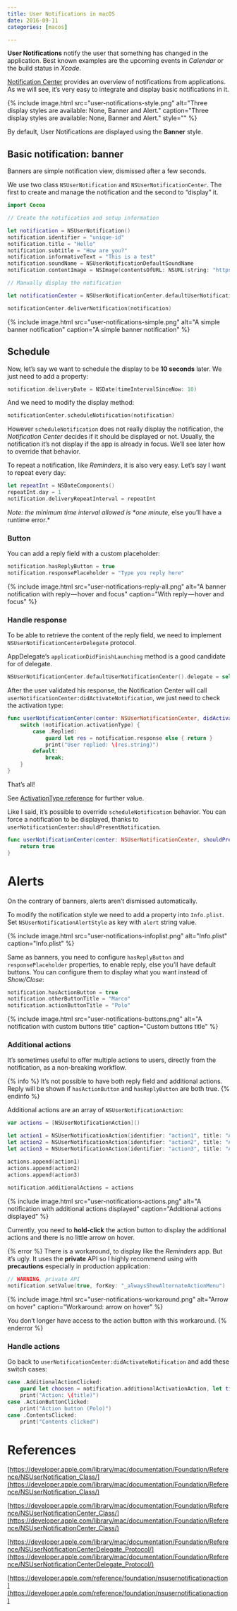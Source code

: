 ```yaml
---
title: User Notifications in macOS
date: 2016-09-11
categories: [macos]

---
```


**User Notifications** notify the user that something has changed in the application. Best known examples are the upcoming events in *Calendar* or the build status in *Xcode*.

[Notification Center](https://support.apple.com/en-us/HT204079) provides an overview of notifications from applications. As we will see, it’s very easy to integrate and display basic notifications in it.

{% include 
    image.html 
    src="user-notifications-style.png"
    alt="Three display styles are available: None, Banner and Alert."
    caption="Three display styles are available: None, Banner and Alert."
    style=""
%}

By default, User Notifications are displayed using the **Banner** style.

## Basic notification: banner

Banners are simple notification view, dismissed after a few seconds.

We use two class `NSUserNotification` and `NSUserNotificationCenter`. The first to create and manage the notification and the second to “display” it.

```swift
import Cocoa

// Create the notification and setup information

let notification = NSUserNotification()
notification.identifier = "unique-id"
notification.title = "Hello"
notification.subtitle = "How are you?"
notification.informativeText = "This is a test"
notification.soundName = NSUserNotificationDefaultSoundName
notification.contentImage = NSImage(contentsOfURL: NSURL(string: "https://placehold.it/300")!)

// Manually display the notification

let notificationCenter = NSUserNotificationCenter.defaultUserNotificationCenter()

notificationCenter.deliverNotification(notification)
```

{% include 
    image.html 
    src="user-notifications-simple.png"
    alt="A simple banner notification"
    caption="A simple banner notification"
%}

## Schedule

Now, let’s say we want to schedule the display to be **10 seconds** later. We just need to add a property:

```swift
notification.deliveryDate = NSDate(timeIntervalSinceNow: 10)
```

And we need to modify the display method:

```swift
notificationCenter.scheduleNotification(notification)
```

However `scheduleNotification` does not really display the notification, the *Notification Center* decides if it should be displayed or not. Usually, the notification it’s not display if the app is already in focus. We’ll see later how to override that behavior.

To repeat a notification, like *Reminders*, it is also very easy. Let’s say I want to repeat every day:

```swift
let repeatInt = NSDateComponents()
repeatInt.day = 1
notification.deliveryRepeatInterval = repeatInt
```

*Note: the minimum time interval allowed is \**one minute**, else you’ll have a runtime error.*

### Button

You can add a reply field with a custom placeholder:

```swift
notification.hasReplyButton = true
notification.responsePlaceholder = "Type you reply here"
```

{% include 
    image.html 
    src="user-notifications-reply-all.png"
    alt="A banner notification with reply — hover and focus"
    caption="With reply — hover and focus"
%}

### Handle response

To be able to retrieve the content of the reply field, we need to implement `NSUserNotificationCenterDelegate` protocol.

AppDelegate’s `applicationDidFinishLaunching` method is a good candidate for of delegate.

```swift
NSUserNotificationCenter.defaultUserNotificationCenter().delegate = self
```

After the user validated his response, the Notification Center will call `userNotificationCenter:didActivateNotification`, we just need to check the activation type:

```swift   
func userNotificationCenter(center: NSUserNotificationCenter, didActivateNotification notification: NSUserNotification) {
    switch (notification.activationType) {
        case .Replied:
            guard let res = notification.response else { return }
            print("User replied: \(res.string)")
        default:
            break;
    }
}
```

That’s all!

See [ActivationType reference](https://developer.apple.com/library/mac/documentation/Foundation/Reference/NSUserNotification_Class/#//apple_ref/c/tdef/NSUserNotificationActivationType) for further value.

Like I said, it’s possible to override `scheduleNotification` behavior. You can force a notification to be displayed, thanks to `userNotificationCenter:shouldPresentNotification`.

```swift
func userNotificationCenter(center: NSUserNotificationCenter, shouldPresentNotification notification: NSUserNotification) -> Bool {
    return true
}
```

# Alerts

On the contrary of banners, alerts aren’t dismissed automatically.

To modify the notification style we need to add a property into `Info.plist`. Set `NSUserNotificationAlertStyle` as key with `alert` string value.

{% include 
    image.html 
    src="user-notifications-infoplist.png"
    alt="Info.plist"
    caption="Info.plist"
%}

Same as banners, you need to configure `hasReplyButton` and `responsePlaceholder` properties, to enable reply, else you’ll have default buttons. You can configure them to display what you want instead of *Show/Close*:

```swift
notification.hasActionButton = true
notification.otherButtonTitle = "Marco"
notification.actionButtonTitle = "Polo"
```

{% include 
    image.html 
    src="user-notifications-buttons.png"
    alt="A notification with custom buttons title"
    caption="Custom buttons title"
%}

### Additional actions

It’s sometimes useful to offer multiple actions to users, directly from the notification, as a non-breaking workflow.

{% info %}
It’s not possible to have both reply field and additional actions. Reply will be shown if `hasActionButton` and `hasReplyButton` are both true.
{% endinfo %}

Additional actions are an array of `NSUserNotificationAction`:

```swift
var actions = [NSUserNotificationAction]()

let action1 = NSUserNotificationAction(identifier: "action1", title: "Action 1")
let action2 = NSUserNotificationAction(identifier: "action2", title: "Action 2")
let action3 = NSUserNotificationAction(identifier: "action3", title: "Action 3")

actions.append(action1)
actions.append(action2)
actions.append(action3)
        
notification.additionalActions = actions
```

{% include 
    image.html 
    src="user-notifications-actions.png"
    alt="A notification with additional actions displayed"
    caption="Additional actions displayed"
%}

Currently, you need to **hold-click** the action button to display the additional actions and there is no little arrow on hover.

{% error %}
There is a workaround, to display like the *Reminders* app. But it’s ugly. It uses the **private** API so I highly recommend using with **precautions** especially in production application:

```swift
// WARNING, private API
notification.setValue(true, forKey: "_alwaysShowAlternateActionMenu")
```

{% include 
    image.html 
    src="user-notifications-workaround.png"
    alt="Arrow on hover"
    caption="Workaround: arrow on hover"
%}

You don’t longer have access to the action button with this workaround.
{% enderror %}

### Handle actions

Go back to `userNotificationCenter:didActivateNotification` and add these switch cases:

```swift
case .AdditionalActionClicked:
    guard let choosen = notification.additionalActivationAction, let title = choosen.title else { return }
    print("Action: \(title)")
case .ActionButtonClicked:
    print("Action button (Polo)")
case .ContentsClicked:
    print("Contents clicked")
```

# References

[https://developer.apple.com/library/mac/documentation/Foundation/Reference/NSUserNotification_Class/](https://developer.apple.com/library/mac/documentation/Foundation/Reference/NSUserNotification_Class/)

[https://developer.apple.com/library/mac/documentation/Foundation/Reference/NSUserNotificationCenter_Class/](https://developer.apple.com/library/mac/documentation/Foundation/Reference/NSUserNotificationCenter_Class/)

[https://developer.apple.com/library/mac/documentation/Foundation/Reference/NSUserNotificationCenterDelegate_Protocol/](https://developer.apple.com/library/mac/documentation/Foundation/Reference/NSUserNotificationCenterDelegate_Protocol/)

[https://developer.apple.com/reference/foundation/nsusernotificationaction](https://developer.apple.com/reference/foundation/nsusernotificationaction)